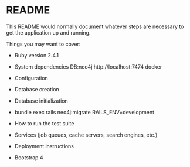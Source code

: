 # README

This README would normally document whatever steps are necessary to get the
application up and running.

Things you may want to cover:

* Ruby version
 2.4.1
* System dependencies
  DB:neo4j http://localhost:7474
  docker
 
* Configuration
  
* Database creation

* Database initialization
* bundle exec rails neo4j:migrate RAILS_ENV=development
* How to run the test suite

* Services (job queues, cache servers, search engines, etc.)

* Deployment instructions

* Bootstrap 4
